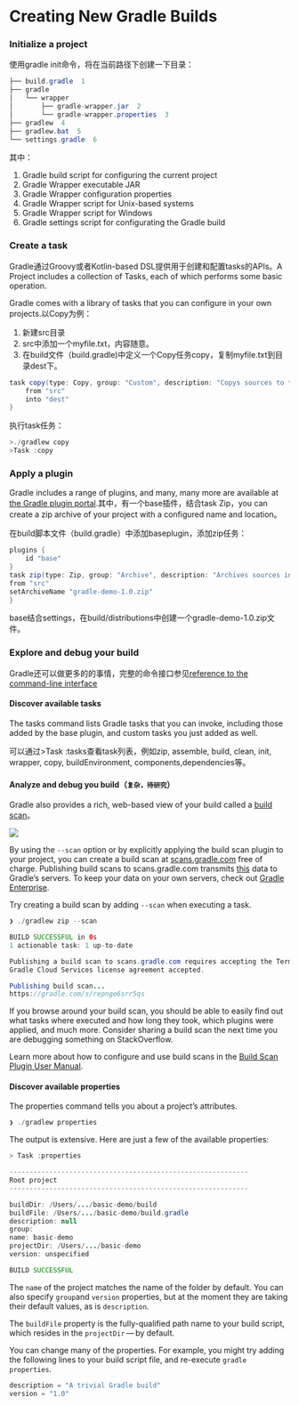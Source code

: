 # Creating New Gradle Builds

### Initialize a project

使用gradle init命令，将在当前路径下创建一下目录：

```java
├── build.gradle  1
├── gradle
│   └── wrapper
│       ├── gradle-wrapper.jar  2
│       └── gradle-wrapper.properties  3
├── gradlew  4
├── gradlew.bat  5
└── settings.gradle  6

```

其中：

1. Gradle build script for configuring the current project
2. Gradle Wrapper executable JAR
3. Gradle Wrapper configuration properties
4. Gradle Wrapper script for Unix-based systems
5. Gradle Wrapper script for Windows
6. Gradle settings script for configurating the Gradle build

### Create a task

Gradle通过Groovy或者Kotlin-based DSL提供用于创建和配置tasks的APIs。A Project includes a collection of Tasks, each of which performs some basic operation. 

Gradle comes with a library of tasks that you can configure in your own projects.以Copy为例：

1. 新建src目录
2. src中添加一个myfile.txt，内容随意。
3. 在build文件（build.gradle)中定义一个Copy任务copy，复制myfile.txt到目录dest下。

```java
task copy(type: Copy, group: "Custom", description: "Copys sources to the dest directory") {
    from "src"
    into "dest"
}
```

执行task任务：

```java
>./gradlew copy
>Task :copy
```

### Apply a plugin

Gradle includes a range of plugins, and many, many more are available at [the Gradle plugin portal](https://plugins.gradle.org/).其中，有一个base插件，结合task Zip，you can create a zip archive of your project with a configured name and location。 

在build脚本文件（build.gradle）中添加baseplugin，添加zip任务：

```java
plugins {
    id "base"
}
task zip(type: Zip, group: "Archive", description: "Archives sources in a zip file") {
from "src"
setArchiveName "gradle-demo-1.0.zip"
}
```

base结合settings，在build/distributions中创建一个gradle-demo-1.0.zip文件。

### Explore and debug your build

Gradle还可以做更多的的事情，完整的命令接口参见[reference to the command-line interface](https://docs.gradle.org/4.10-rc-2/userguide/command_line_interface.html)

#### **Discover available tasks**

The tasks command lists Gradle tasks that you can invoke, including those added by the base plugin, and custom tasks you just added as well. 

可以通过>Task :tasks查看task列表，例如zip, assemble, build, clean, init, wrapper, copy, buildEnvironment, components,dependencies等。 

#### Analyze and debug you build（`复杂，待研究`）

Gradle also provides a rich, web-based view of your build called a [build scan](https://scans.gradle.com/?_ga=2.219657118.60988071.1555567581-1565915737.1552382836)。

![](https://guides.gradle.org/creating-new-gradle-builds/images/basic-demo-build-scan.png)

By using the `--scan` option or by explicitly applying the build scan plugin to your project, you can create a build scan at [scans.gradle.com](https://scans.gradle.com/) free of charge. Publishing build scans to scans.gradle.com transmits [this](https://docs.gradle.com/build-scan-plugin/#captured_information) data to Gradle’s servers. To keep your data on your own servers, check out [Gradle Enterprise](https://gradle.com/enterprise).

Try creating a build scan by adding `--scan` when executing a task.

```java
❯ ./gradlew zip --scan

BUILD SUCCESSFUL in 0s
1 actionable task: 1 up-to-date

Publishing a build scan to scans.gradle.com requires accepting the Terms of Service defined at https://scans.gradle.com/terms-of-service. Do you accept these terms? [yes, no]
Gradle Cloud Services license agreement accepted.

Publishing build scan...
https://gradle.com/s/repnge6srr5qs
```

If you browse around your build scan, you should be able to easily find out what tasks where executed and how long they took, which plugins were applied, and much more. Consider sharing a build scan the next time you are debugging something on StackOverflow.

Learn more about how to configure and use build scans in the [Build Scan Plugin User Manual](https://docs.gradle.com/build-scan-plugin/).

#### Discover available properties

The properties command tells you about a project’s attributes. 

```java
❯ ./gradlew properties
```

The output is extensive. Here are just a few of the available properties:

```java
> Task :properties

------------------------------------------------------------
Root project
------------------------------------------------------------

buildDir: /Users/.../basic-demo/build
buildFile: /Users/.../basic-demo/build.gradle
description: null
group:
name: basic-demo
projectDir: /Users/.../basic-demo
version: unspecified

BUILD SUCCESSFUL
```

The `name` of the project matches the name of the folder by default. You can also specify `group`and `version` properties, but at the moment they are taking their default values, as is `description`.

The `buildFile` property is the fully-qualified path name to your build script, which resides in the `projectDir` — by default.

You can change many of the properties. For example, you might try adding the following lines to your build script file, and re-execute `gradle properties`.

```java
description = "A trivial Gradle build"
version = "1.0"
```

